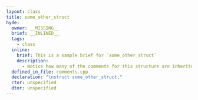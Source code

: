 ```yaml
---
layout: class
title: some_other_struct
hyde:
  owner: __MISSING__
  brief: __INLINED__
  tags:
    - class
  inline:
    brief: This is a sample brief for `some_other_struct`
    description:
      - Notice how many of the comments for this structure are inherited from its superclass.
  defined_in_file: comments.cpp
  declaration: "\nstruct some_other_struct;"
  ctor: unspecified
  dtor: unspecified
---
```

